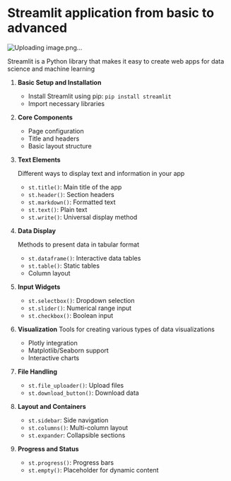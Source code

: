 # Streamlit application from basic to advanced
![Uploading image.png…]()

Streamlit is a Python library that makes it easy to create web apps for data science and machine learning

1. **Basic Setup and Installation**
   - Install Streamlit using pip: `pip install streamlit`
   - Import necessary libraries

2. **Core Components**
   - Page configuration
   - Title and headers
   - Basic layout structure

3. **Text Elements**

    Different ways to display text and information in your app
   - `st.title()`: Main title of the app
   - `st.header()`: Section headers
   - `st.markdown()`: Formatted text
   - `st.text()`: Plain text
   - `st.write()`: Universal display method

4. **Data Display**

    Methods to present data in tabular format
   - `st.dataframe()`: Interactive data tables
   - `st.table()`: Static tables
   - Column layout

5. **Input Widgets**
   - `st.selectbox()`: Dropdown selection
   - `st.slider()`: Numerical range input
   - `st.checkbox()`: Boolean input

6. **Visualization**
    Tools for creating various types of data visualizations
   - Plotly integration
   - Matplotlib/Seaborn support
   - Interactive charts

7. **File Handling**
   - `st.file_uploader()`: Upload files
   - `st.download_button()`: Download data

8. **Layout and Containers**
   - `st.sidebar`: Side navigation
   - `st.columns()`: Multi-column layout
   - `st.expander`: Collapsible sections

9. **Progress and Status**
   - `st.progress()`: Progress bars
   - `st.empty()`: Placeholder for dynamic content
